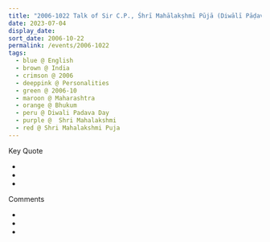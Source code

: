 ```yaml
---
title: "2006-1022 Talk of Sir C.P., Śhrī Mahālakṣhmī Pūjā (Diwālī Pāḍavā Day), Nirmal Nagarī, Nirmalā Devī Mārg, Gat No. 26, Bhukum (17 kms W of Pune), Maharashtra, India"
date: 2023-07-04
display_date: 
sort_date: 2006-10-22
permalink: /events/2006-1022
tags:
  - blue @ English
  - brown @ India
  - crimson @ 2006
  - deeppink @ Personalities
  - green @ 2006-10
  - maroon @ Maharashtra
  - orange @ Bhukum
  - peru @ Diwali Padava Day
  - purple @  Shri Mahalakshmi
  - red @ Shri Mahalakshmi Puja
---
```


<div class="main">
  <div class="wave-list">
    <div class="title">
      <div class="text" style="--color: green">
        Key Quote
      </div>
    </div>
    <ul class="list">
        <li class="item" data-color-BlanchedAlmond>
        </li>
        <li class="item" style="--color: Lavender">
        </li>
        <li class="item" style="--color: BlanchedAlmond">
        </li>
      </ul>
  </div>
</div>

<div class="main">
  <div class="wave-list">
    <div class="title">
      <div class="text" style="--color: green">
        Comments
      </div>
    </div>
    <ul class="list">
        <li class="item" data-color-Ivory>
        </li>
        <li class="item" style="--color: PaleTurquiose">
        </li>
        <li class="item" style="--color: Ivory">
        </li>
      </ul>
  </div>
</div>